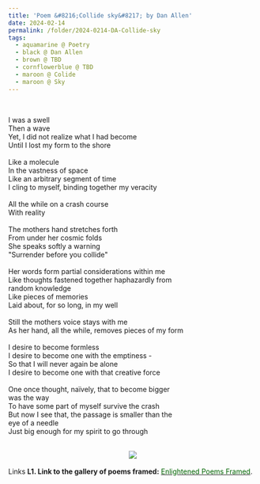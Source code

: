 ```yaml
---
title: 'Poem &#8216;Collide sky&#8217; by Dan Allen'
date: 2024-02-14
permalink: /folder/2024-0214-DA-Collide-sky
tags:
  - aquamarine @ Poetry
  - black @ Dan Allen
  - brown @ TBD
  - cornflowerblue @ TBD
  - maroon @ Colide
  - maroon @ Sky
---
```


<br>

<p>
I was a swell<br>
Then a wave<br>
Yet, I did not realize what I had become<br>
Until I lost my form to the shore<br>
<br>
Like a molecule<br>
In the vastness of space<br>
Like an arbitrary segment of time<br>
I cling to myself, binding together my veracity<br>
<br>
All the while on a crash course<br>
With reality<br>
<br>
The mothers hand stretches forth<br>
From under her cosmic folds<br>
She speaks softly a warning<br>
"Surrender before you collide"<br>
<br>
Her words form partial considerations within me<br>
Like thoughts fastened together haphazardly from<br>
random knowledge<br>
Like pieces of memories<br>
Laid about, for so long, in my well<br>
<br>
Still the mothers voice stays with me<br>
As her hand, all the while, removes pieces of my form<br>
<br>
I desire to become formless<br>
I desire to become one with the emptiness -<br>
So that I will never again be alone<br>
I desire to become one with that creative force<br>
<br>
One once thought, naïvely, that to become bigger<br>
was the way<br>
To have some part of myself survive the crash<br>
But now I see that, the passage is smaller than the<br>
eye of a needle<br>
Just big enough for my spirit to go through<br>
</p>

<br>

<div style="text-align: center"><img src="/images/Poem_'Collide_sky'_by_Dan_Allen.jpg" /></div>

<br>

<wave-list>
<list-title color="DarkSeaGreen" width="25">Links</list-title>
  <list-item color="BlanchedAlmond"  width="285"><b> L1. Link to the gallery of poems framed:</b> <a href="https://imageevent.com/sahaja/art/enlightenedpoemsframed"><font color="DarkGreen">Enlightened Poems Framed</font></a>. </list-item>
</wave-list>